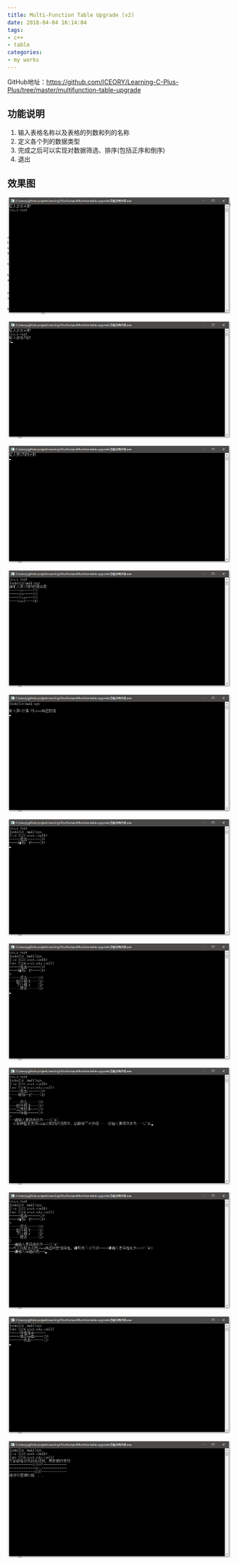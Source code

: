 ```yaml
---
title: Multi-Function Table Upgrade (v2)
date: 2018-04-04 16:14:04
tags: 
- c++
- table
categories: 
- my works
---
```


GitHub地址：https://github.com/ICEORY/Learning-C-Plus-Plus/tree/master/multifunction-table-upgrade

## 功能说明

1. 输入表格名称以及表格的列数和列的名称
2. 定义各个列的数据类型
3. 完成之后可以实现对数据筛选、排序(包括正序和倒序)
4. 退出
<!-- more -->
## 效果图

![input_table_name](c-table-v2/input_table_name.png)

![input_num_column](c-table-v2/input_num_column.png)

![input_column_name](c-table-v2/input_column_name.png)

![input_data_type](c-table-v2/input_data_type.png)

![input_data](c-table-v2/input_data.png)

![add_new_row](c-table-v2/add_new_row.png)

![function_list](c-table-v2/function_list.png)

![sort_supported](c-table-v2/sort_supported.png)

![sort_int_01](c-table-v2/sort_int_01.png)

![sort_finished](c-table-v2/sort_finished.png)

![complete](c-table-v2/complete.png)